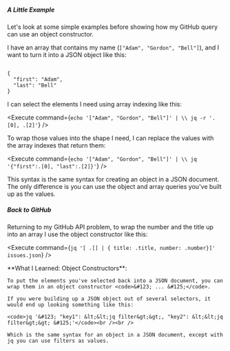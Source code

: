 <script>
import Alert from "$components/Alert.svelte";
import Execute from "$components/Execute.svelte";
</script>

##### A Little Example

Let's look at some simple examples before showing how my GitHub query can use an object constructor.

I have an array that contains my name (`["Adam", "Gordon", "Bell"]`), and I want to turn it into a JSON object like this:

<code>
&#123;
  "first": "Adam",
  "last": "Bell"
&#125;
</code>

I can select the elements I need using array indexing like this:

<Execute command={`echo '["Adam", "Gordon", "Bell"]' | \\ jq -r '.[0], .[2]'`} />

To wrap those values into the shape I need, I can replace the values with the array indexes that return them:

<Execute command={`echo '["Adam", "Gordon", "Bell"]' | \\ jq '{"first":.[0], "last":.[2]}'`} />

This syntax is the same syntax for creating an object in a JSON document. The only difference is you can use the object and array queries you've built up as the values.

##### Back to GitHub

Returning to my GitHub API problem, to wrap the number and the title up into an array I use the object constructor like this:

<Execute command={`jq '[ .[] | { title: .title, number: .number}]' issues.json`} />

<Alert>
	**What I Learned: Object Constructors**:

	To put the elements you've selected back into a JSON document, you can wrap them in an object constructor <code>&#123; ... &#125;</code>.

	If you were building up a JSON object out of several selectors, it would end up looking something like this:

	<code>jq '&#123; "key1": &lt;&lt;jq filter&gt;&gt;, "key2": &lt;&lt;jq filter&gt;&gt; &#125;'</code><br /><br />

	Which is the same syntax for an object in a JSON document, except with jq you can use filters as values.
</Alert>
